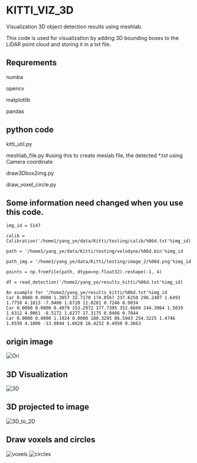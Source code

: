 # KITTI_VIZ_3D

Visualization 3D object detection results using meshlab.

This code is used for visualization by adding 3D bounding boxes to the LiDAR point cloud and storing it in a txt file.

## Requrements

numba

opencv

matplotlib

pandas

## python code

kitti_util.py

meshlab_file.py #using this to create meslab file, the detected *.txt using Camera coordinate

draw3Dbox2img.py

draw_voxel_circle.py

## Some information need changed when you use this code.

```
img_id = 5147

calib = Calibration('/home1/yang_ye/data/Kitti/testing/calib/%06d.txt'%img_id)

path = '/home1/yang_ye/data/Kitti/testing/velodyne/%06d.bin'%img_id

path_img = '/home1/yang_ye/data/Kitti/testing/image_2/%06d.png'%img_id

points = np.fromfile(path, dtype=np.float32).reshape(-1, 4)

df = read_detection('/home2/yang_ye/results_kitti/%06d.txt'%img_id)
```

```
An example for '/home2/yang_ye/results_kitti/%06d.txt'%img_id
Car 0.0000 0.0000 1.3057 32.7170 174.0567 237.6250 296.2407 1.6493 1.7758 4.1813 -7.9406 1.6728 11.8281 0.7246 0.9034
Car 0.0000 0.0000 0.4979 153.2972 177.7395 352.8660 244.3964 1.5039 1.6312 4.0061 -8.5172 1.6277 17.3175 0.0466 0.7844
Car 0.0000 0.0000 1.1924 0.0000 180.3295 86.5943 254.3225 1.4746 1.6550 4.1006 -13.9844 1.6628 16.4232 0.4950 0.3663
```

## origin image

![Ori](https://github.com/yeyang1021/KITTI_VIZ_3D/blob/master/005147.png)

## 3D Visualization

![3D](https://github.com/yeyang1021/KITTI_VIZ_3D/blob/master/snapshot_514700.png)

## 3D projected to image

![3D_to_2D](https://github.com/yeyang1021/KITTI_VIZ_3D/blob/master/5147_img.png)

## Draw voxels and circles

![voxels](https://github.com/yeyang1021/KITTI_VIZ_3D/blob/master/voxel.png)
![circles](https://github.com/yeyang1021/KITTI_VIZ_3D/blob/master/circle.png)
